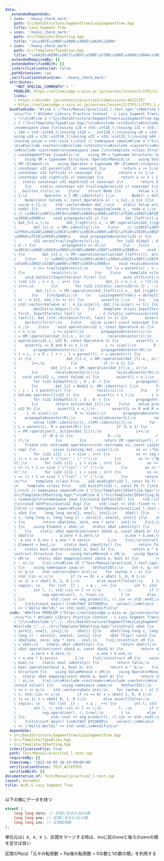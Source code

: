 ```yaml
---
data:
  _extendedDependsOn:
  - icon: ':heavy_check_mark:'
    path: Src/DataStructure/SegmentTree/LazySegmentTree.hpp
    title: Lazy Segment Tree
  - icon: ':heavy_check_mark:'
    path: Src/Template/IOSetting.hpp
    title: "io\u307E\u308F\u308A\u306E\u8A2D\u5B9A"
  - icon: ':heavy_check_mark:'
    path: Src/Template/TypeAlias.hpp
    title: "\u6A19\u6E96\u30C7\u30FC\u30BF\u578B\u306E\u30A8\u30A4\u30EA\u30A2\u30B9"
  _extendedRequiredBy: []
  _extendedVerifiedWith: []
  _isVerificationFailed: false
  _pathExtension: cpp
  _verificationStatusIcon: ':heavy_check_mark:'
  attributes:
    '*NOT_SPECIAL_COMMENTS*': ''
    PROBLEM: https://onlinejudge.u-aizu.ac.jp/courses/lesson/2/ITP1/1/ITP1_1_A
    links:
    - https://atcoder.jp/contests/practice2/submissions/46222357
    - https://onlinejudge.u-aizu.ac.jp/courses/lesson/2/ITP1/1/ITP1_1_A
  bundledCode: "#line 1 \"Test/Manual/practice2_l.test.cpp\"\n#define PROBLEM \"https://onlinejudge.u-aizu.ac.jp/courses/lesson/2/ITP1/1/ITP1_1_A\"\
    \n\n/*\n * AtCoder Library Practice Contest - L Lazy Segment Tree\n * https://atcoder.jp/contests/practice2/submissions/46222357\n\
    \ */\n\n#line 2 \"Src/DataStructure/SegmentTree/LazySegmentTree.hpp\"\n\n#line\
    \ 2 \"Src/Template/TypeAlias.hpp\"\n\n#include <cstdint>\n#include <cstddef>\n\
    \nnamespace zawa {\n\nusing i16 = std::int16_t;\nusing i32 = std::int32_t;\nusing\
    \ i64 = std::int64_t;\nusing i128 = __int128_t;\n\nusing u8 = std::uint8_t;\n\
    using u16 = std::uint16_t;\nusing u32 = std::uint32_t;\nusing u64 = std::uint64_t;\n\
    \nusing usize = std::size_t;\n\n} // namespace zawa\n#line 4 \"Src/DataStructure/SegmentTree/LazySegmentTree.hpp\"\
    \n\n#include <vector>\n#include <iterator>\n#include <cassert>\n#include <ostream>\n\
    \n#include <iostream>\n\nnamespace zawa {\n\ntemplate <class Structure>\nclass\
    \ LazySegmentTree {\npublic:\n    using VM = typename Structure::ValueMonoid;\n\
    \    using OM = typename Structure::OperatorMonoid;\n    using Value = typename\
    \ VM::Element;\n    using Operator = typename OM::Element;\n\nprivate:\n    static\
    \ constexpr u32 parent(u32 v) noexcept {\n        return v >> 1;\n    }\n    static\
    \ constexpr u32 left(u32 v) noexcept {\n        return v << 1;\n    }\n    static\
    \ constexpr u32 right(u32 v) noexcept {\n        return v << 1 | 1;\n    }\n \
    \   static constexpr u32 depth(u32 v) noexcept {\n        return 31u - __builtin_clz(v);\n\
    \    }\n    static constexpr u32 trailingZeros(u32 v) noexcept {\n        return\
    \ __builtin_ctz(v);\n    }\n\n    struct Node {\n        Value v_{ VM::identity()\
    \ };\n        Operator o_{ OM::identity() };\n        Node() = default;\n    \
    \    Node(const Value& v, const Operator& o) : v_{v}, o_{o} {}\n    };\n\n   \
    \ usize n_{};\n    std::vector<Node> dat_;\n\n    static Value action(const Node&\
    \ node) {\n        return Structure::mapping(node.v_, node.o_);\n    }\n\n   \
    \ // \u30CE\u30FC\u30C9v\u306E\u5B50\u306B\u4F5C\u7528\u3092\u4F1D\u64AD\u3055\
    \u305B\u308B\n    void propagate(u32 v) {\n        dat_[left(v)].o_ = OM::operation(dat_[left(v)].o_,\
    \ dat_[v].o_);\n        dat_[right(v)].o_ = OM::operation(dat_[right(v)].o_, dat_[v].o_);\n\
    \        dat_[v].o_ = OM::identity();\n    }\n\n    // \u30CE\u30FC\u30C9v\u306E\
    \u7956\u5148\u306E\u30CE\u30FC\u30C9\u306E\u4F5C\u7528\u7D20\u3092\u5168\u3066\
    \u9069\u7528\u3059\u308B\n    void propagateAncestor(u32 v) {\n        u32 dep{depth(v)};\n\
    \        u32 zeros{trailingZeros(v)};\n        for (u32 d{dep} ; d != zeros ;\
    \ d--) {\n            propagate(v >> d);\n        }\n    }\n\n    // \u30CE\u30FC\
    \u30C9v\u306E\u5024\u3092\u518D\u8A08\u7B97\u3059\u308B\n    void recalc(u32 v)\
    \ {\n        dat_[v].v_ = VM::operation(action(dat_[left(v)]), action(dat_[right(v)]));\n\
    \    }\n\n    // \u8981\u7D20v\u3092\u6301\u3064\u30CE\u30FC\u30C9\u306E\u7956\
    \u5148\u3092\u518D\u8A08\u7B97\u3059\u308B\n    void recalcAncestor(u32 v) {\n\
    \        v >>= trailingZeros(v);\n        for (v = parent(v) ; v ; v = parent(v))\
    \ {\n            recalc(v);\n        }\n    }\n\n    template <class InputIterator>\n\
    \    void datInit(InputIterator first) {\n        auto it{first};\n        for\
    \ (u32 i{} ; i < n_ ; i++) {\n            dat_[i + n_].v_ = *it;\n           \
    \ it++;\n        }\n        for (u32 i{static_cast<u32>(n_)} ; --i ; ) {\n   \
    \         dat_[i].v_ = VM::operation(dat_[left(i)].v_, dat_[right(i)].v_);\n \
    \       }\n    }\n\npublic:\n    \n    LazySegmentTree() = default;\n    LazySegmentTree(usize\
    \ n) : n_{n}, dat_((n << 1)) {\n        assert(n_);\n    }\n    LazySegmentTree(const\
    \ std::vector<Value>& a) : n_{a.size()}, dat_((a.size() << 1)) {\n        assert(!a.empty());\n\
    \        datInit(a.begin());\n    }\n    template <class InputIterator>\n    LazySegmentTree(InputIterator\
    \ first, InputIterator last) \n        : n_{static_cast<usize>(std::distance(first,\
    \ last))}, dat_(std::distance(first, last) << 1) {\n        assert(n_);\n    \
    \    datInit(first);\n    }\n\n    usize size() const noexcept {\n        return\
    \ n_;\n    }\n\n    void operation(u32 i, const Operator& o) {\n        assert(i\
    \ < n_);\n        i += size();\n        propagateAncestor(i);\n        dat_[i].o_\
    \ = OM::operation(dat_[i].o_, o);\n        recalcAncestor(i);\n    }\n\n    void\
    \ operation(u32 L, u32 R, const Operator& o) {\n        assert(L < n_);\n    \
    \    assert(L <= R and R <= n_);\n        L += size();\n        R += size();\n\
    \        propagateAncestor(L);\n        propagateAncestor(R);\n        for (u32\
    \ l = L, r = R ; l < r ; l = parent(l), r = parent(r)) {\n            if (l &\
    \ 1) {\n                dat_[l].o_ = OM::operation(dat_[l].o_, o);\n         \
    \       l++;\n            }\n            if (r & 1) {\n                r--;\n\
    \                dat_[r].o_ = OM::operation(dat_[r].o_, o);\n            }\n \
    \       }\n        recalcAncestor(L);\n        recalcAncestor(R);\n    }\n\n \
    \   void set(u32 i, const Value& v) {\n        assert(i < n_);\n        i += size();\n\
    \        for (u32 d{depth(i)} ; d ; d--) {\n            propagate(i >> d);\n \
    \       }\n        dat_[i] = Node{ v, OM::identity() };\n        for (i = parent(i)\
    \ ; i ; i = parent(i)) {\n            recalc(i);\n        }\n    }\n\n    const\
    \ Value& operator[](u32 i) {\n        assert(i < n_);\n        i += size();\n\
    \        for (u32 d{depth(i)} ; d ; d--) {\n            propagate(i >> d);\n \
    \       }\n        return action(dat_[i]);\n    }\n\n    Value product(u32 L,\
    \ u32 R) {\n        assert(L < n_);\n        assert(L <= R and R <= n_);\n   \
    \     L += size();\n        R += size();\n        propagateAncestor(L);\n    \
    \    propagateAncestor(R);\n        recalcAncestor(L);\n        recalcAncestor(R);\n\
    \        Value l{VM::identity()}, r{VM::identity()};\n        for ( ; L < R ;\
    \ L = parent(L), R = parent(R)) {\n            if (L & 1) {\n                l\
    \ = VM::operation(l, action(dat_[L]));\n                L++;\n            }\n\
    \            if (R & 1) {\n                R--;\n                r = VM::operation(action(dat_[R]),\
    \ r);\n            }\n        }\n        return VM::operation(l, r);\n    }\n\n\
    \    friend std::ostream& operator<<(std::ostream& os, const LazySegmentTree&\
    \ seg) {\n        usize size{seg.dat_.size()};\n        os << \"Value :\\n\";\n\
    \        for (u32 i{1} ; i < size ; i++) {\n            os << seg.dat_[i].v_ <<\
    \ (i + 1 == size ? \"\\n\" : \" \");\n        }\n        os << \"Operator :\\\
    n\";\n        for (u32 i{1} ; i < size ; i++) {\n            os << seg.dat_[i].o_\
    \ << (i + 1 == size ? \"\\n\" : \" \");\n        }\n        os << \"Action :\\\
    n\";\n        for (u32 i{1} ; i < size ; i++) {\n            os << action(seg.dat_[i])\
    \ << (i + 1 == size ? \"\\n\" : \" \");\n        }\n        return os;\n    }\n\
    \n/*\n    template <class F>\n    u32 maxRight(u32 l, const F& f) {\n\n    }\n\
    \n    template <class F>\n    u32 minLeft(u32 r, const F& f) {\n\n    }\n*/\n\
    };\n\n} // namespace zawa\n#line 2 \"Src/Template/IOSetting.hpp\"\n\n#line 4 \"\
    Src/Template/IOSetting.hpp\"\n\n#line 6 \"Src/Template/IOSetting.hpp\"\n#include\
    \ <iomanip>\n\nnamespace zawa {\n\nvoid SetFastIO() {\n    std::cin.tie(nullptr)->sync_with_stdio(false);\n\
    }\n\nvoid SetPrecision(u32 dig) {\n    std::cout << std::fixed << std::setprecision(dig);\n\
    }\n\n} // namespace zawa\n#line 10 \"Test/Manual/practice2_l.test.cpp\"\n\nstruct\
    \ vDat {\n    long long zero{}, one{}, inv{};\n    vDat() {}\n    vDat(long long\
    \ z, long long o, long long i) : zero{z}, one{o}, inv{i} {}\n    vDat flip() const\
    \ {\n        return vDat{one, zero, one * zero - inv};\n    }\n};\n\nstruct vM\
    \ {\n    using Element = vDat;\n    static vDat identity() {\n        return vDat();\n\
    \    }\n    static vDat operation(const vDat& a, const vDat& b) {\n        return\
    \ vDat{\n            a.zero + b.zero,\n            a.one + b.one,\n          \
    \  a.inv + b.inv + a.one * b.zero\n        };\n    }\n};\n\nstruct oM {\n    using\
    \ Element = bool;\n    static bool identity() {\n        return false;\n    }\n\
    \    static bool operation(bool a, bool b) {\n        return a ^ b;\n    }\n};\n\
    \nstruct Structure {\n    using ValueMonoid = vM;\n    using OperatorMonoid =\
    \ oM;\n    static vDat mapping(const vDat& a, bool b) {\n        return (b ? a.flip()\
    \ : a);\n    }\n};\n\n#line 55 \"Test/Manual/practice2_l.test.cpp\"\n\nvoid solve()\
    \ {\n    using namespace zawa;\n    SetFastIO();\n    int n, q; std::cin >> n\
    \ >> q;\n    std::vector<vDat> a(n);\n    for (auto& x : a) {\n        int v;\
    \ std::cin >> v;\n        if (v == 0) x = vDat{ 1, 0, 0 };\n        else if (v\
    \ == 1) x = vDat{ 0, 1, 0 };\n        else assert(false);\n    } \n    LazySegmentTree<Structure>\
    \ seg(a); \n    for (int _{} ; _ < q ; _++) {\n        int t; std::cin >> t;\n\
    \        int l, r; std::cin >> l >> r;\n        l--;\n        if (t == 1) {\n\
    \            seg.operation(l, r, true);\n        } \n        else if (t == 2)\
    \ {\n            std::cout << seg.product(l, r).inv << std::endl;\n        }\n\
    \    }\n}\n\nint main() {\n#ifdef ATCODER\n    solve();\n#else\n    std::cout\
    \ << \"Hello World\" << std::endl;\n#endif\n}\n"
  code: "#define PROBLEM \"https://onlinejudge.u-aizu.ac.jp/courses/lesson/2/ITP1/1/ITP1_1_A\"\
    \n\n/*\n * AtCoder Library Practice Contest - L Lazy Segment Tree\n * https://atcoder.jp/contests/practice2/submissions/46222357\n\
    \ */\n\n#include \"../../Src/DataStructure/SegmentTree/LazySegmentTree.hpp\"\n\
    #include \"../../Src/Template/IOSetting.hpp\"\n\nstruct vDat {\n    long long\
    \ zero{}, one{}, inv{};\n    vDat() {}\n    vDat(long long z, long long o, long\
    \ long i) : zero{z}, one{o}, inv{i} {}\n    vDat flip() const {\n        return\
    \ vDat{one, zero, one * zero - inv};\n    }\n};\n\nstruct vM {\n    using Element\
    \ = vDat;\n    static vDat identity() {\n        return vDat();\n    }\n    static\
    \ vDat operation(const vDat& a, const vDat& b) {\n        return vDat{\n     \
    \       a.zero + b.zero,\n            a.one + b.one,\n            a.inv + b.inv\
    \ + a.one * b.zero\n        };\n    }\n};\n\nstruct oM {\n    using Element =\
    \ bool;\n    static bool identity() {\n        return false;\n    }\n    static\
    \ bool operation(bool a, bool b) {\n        return a ^ b;\n    }\n};\n\nstruct\
    \ Structure {\n    using ValueMonoid = vM;\n    using OperatorMonoid = oM;\n \
    \   static vDat mapping(const vDat& a, bool b) {\n        return (b ? a.flip()\
    \ : a);\n    }\n};\n\n#include <iostream>\n#include <vector>\n#include <cassert>\n\
    \nvoid solve() {\n    using namespace zawa;\n    SetFastIO();\n    int n, q; std::cin\
    \ >> n >> q;\n    std::vector<vDat> a(n);\n    for (auto& x : a) {\n        int\
    \ v; std::cin >> v;\n        if (v == 0) x = vDat{ 1, 0, 0 };\n        else if\
    \ (v == 1) x = vDat{ 0, 1, 0 };\n        else assert(false);\n    } \n    LazySegmentTree<Structure>\
    \ seg(a); \n    for (int _{} ; _ < q ; _++) {\n        int t; std::cin >> t;\n\
    \        int l, r; std::cin >> l >> r;\n        l--;\n        if (t == 1) {\n\
    \            seg.operation(l, r, true);\n        } \n        else if (t == 2)\
    \ {\n            std::cout << seg.product(l, r).inv << std::endl;\n        }\n\
    \    }\n}\n\nint main() {\n#ifdef ATCODER\n    solve();\n#else\n    std::cout\
    \ << \"Hello World\" << std::endl;\n#endif\n}\n"
  dependsOn:
  - Src/DataStructure/SegmentTree/LazySegmentTree.hpp
  - Src/Template/TypeAlias.hpp
  - Src/Template/IOSetting.hpp
  isVerificationFile: true
  path: Test/Manual/practice2_l.test.cpp
  requiredBy: []
  timestamp: '2023-10-05 10:19:49+09:00'
  verificationStatus: TEST_ACCEPTED
  verifiedWith: []
documentation_of: Test/Manual/practice2_l.test.cpp
layout: document
title: ALPC-L Lazy Segment Tree
---
```


以下の様にデータを持つ

```cpp
struct {
    long long zero; // 区間に含まれる0の数
    long long one; // 区間に含まれる1の数
    long long inv; // 区間転倒数
};
```

単位元は`{ 0, 0, 0 }`、区間をマージする時は、invに前のoneと後ろのzeroの積を足せば良い

区間のflipは「元々の転倒数 + flip後の転倒数 = 0の数と1の数の積」を利用する

